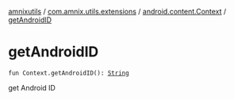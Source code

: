 [amnixutils](../../index.md) / [com.amnix.utils.extensions](../index.md) / [android.content.Context](index.md) / [getAndroidID](./get-android-i-d.md)

# getAndroidID

`fun Context.getAndroidID(): `[`String`](https://kotlinlang.org/api/latest/jvm/stdlib/kotlin/-string/index.html)

get Android ID

